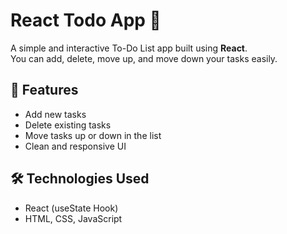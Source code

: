 # React Todo App 📝

A simple and interactive To-Do List app built using **React**.  
You can add, delete, move up, and move down your tasks easily.

## 🚀 Features
- Add new tasks  
- Delete existing tasks  
- Move tasks up or down in the list  
- Clean and responsive UI  

## 🛠️ Technologies Used
- React (useState Hook)
- HTML, CSS, JavaScript


